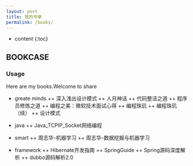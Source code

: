 ```yaml
---
layout: post
title: 我的书单
permalink: /books/
---
```


* content
{:toc}


## BOOKCASE

### Usage

Here are my books.Welcome to share

+ greate minds
++ 深入浅出设计模式
++ 人月神话
++ 代码整洁之道
++ 程序员修炼之道
++ 编程之美：微软技术面试心得
++ 编程珠玑
++ 编程珠玑（续）
++ 设计模式

+ java
++ Java_TCPIP_Socket网络编程

+ smart
++ 周志华-机器学习
++ 周志华-数据挖掘与机器学习

+ framework
++ Hibernate开发指南
++ SpringGuide
++ Spring源码深度解析
++ dubbo源码解析2.0